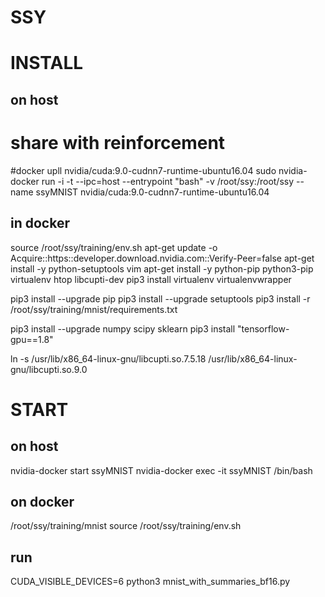 # SSY
# INSTALL 
## on host
# share with reinforcement
#docker upll nvidia/cuda:9.0-cudnn7-runtime-ubuntu16.04
sudo nvidia-docker run -i -t  --ipc=host  --entrypoint "bash"   -v /root/ssy:/root/ssy  --name ssyMNIST   nvidia/cuda:9.0-cudnn7-runtime-ubuntu16.04

## in docker
source /root/ssy/training/env.sh
apt-get update -o Acquire::https::developer.download.nvidia.com::Verify-Peer=false
apt-get install -y python-setuptools vim
apt-get install -y python-pip python3-pip virtualenv htop libcupti-dev
pip3 install virtualenv  virtualenvwrapper

pip3 install --upgrade pip
pip3 install --upgrade setuptools
pip3 install -r /root/ssy/training/mnist/requirements.txt

pip3 install --upgrade numpy scipy sklearn 
pip3 install "tensorflow-gpu==1.8"

ln -s /usr/lib/x86_64-linux-gnu/libcupti.so.7.5.18 /usr/lib/x86_64-linux-gnu/libcupti.so.9.0


# START
## on host
nvidia-docker start ssyMNIST
nvidia-docker exec -it ssyMNIST /bin/bash

## on docker
/root/ssy/training/mnist
source /root/ssy/training/env.sh

## run
CUDA_VISIBLE_DEVICES=6 python3 mnist_with_summaries_bf16.py
